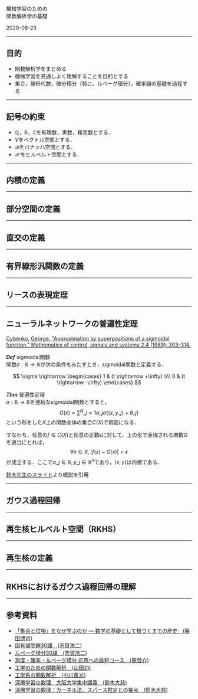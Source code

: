 機械学習のための<br>関数解析学の基礎

2020-08-29

---

## 目的
- 関数解析学をまとめる
- 機械学習を見通しよく理解することを目的とする
- 集合，線形代数，微分積分（特に，ルベーグ積分），確率論の基礎を過程する

---

## 記号の約束
- $\mathbb{Q}$，$\mathbb{R}$，$\mathbb{C}$を有理数，実数，複素数とする．
- $V$をベクトル空間とする．
- $\mathcal{B}$をバナッハ空間とする．
- $\mathcal{H}$をヒルベルト空間とする．

---

## 内積の定義

---

## 部分空間の定義

---

## 直交の定義

---

## 有界線形汎関数の定義

---

## リースの表現定理

---

## ニューラルネットワークの普遍性定理

[Cybenko, George. "Approximation by superpositions of a sigmoidal function." Mathematics of control, signals and systems 2.4 (1989): 303-314.][cybenko]

***Def*** sigmoidal関数<br>
関数$\sigma:\mathbb{R} \rightarrow \mathbb{R}$が次の条件をみたすとき，sigmoidal関数と定義する．

$$
  \sigma \rightarrow
    \begin{cases}
      1 & (t \rightarrow +\infty) \\\\
      0 & (t \rightarrow -\infty)
    \end{cases}
$$

***Thm*** 普遍性定理<br>
$\sigma:\mathbb{R} \rightarrow \mathbb{R}$を連続なsigmoidal関数とすると，
$$
  G(x) = \sum^N\_{j=1} \alpha\_j \sigma(\langle x,y\_j \rangle + \theta\_j)
$$
という形をした$X$上の関数全体の集合$C(X)$で稠密になる．

すなわち，任意の$f \in C(X)$と任意の正数$\epsilon$に対して，上の形で表現される関数$G$を適当にとれば，
$$
  \forall x \in X,|f(x)-G(x)|< \epsilon
$$
が成立する．ここで$\alpha\_j \in \mathbb{R}, y\_j \in \mathbb{R}^n$であり，$\langle x,y \rangle$は内積である．

[鈴木先生のスライド][taiji2]より概説を引用

---

## ガウス過程回帰

---


## 再生核ヒルベルト空間（RKHS）

---

## 再生核の定義

---

## RKHSにおけるガウス過程回帰の理解

---

## 参考資料
- [「集合と位相」をなぜ学ぶのか ― 数学の基礎として根づくまでの歴史　(藤田博司)][fujita]
- [固有値問題30講　(志賀浩二)][shiga1]
- [ルベーグ積分30講　(志賀浩二)][shiga2]
- [測度・確率・ルベーグ積分 応用への最短コース　(原啓介)][hara]
- [工学のための関数解析　(山田功)][yamada]
- [工学系の関数解析　(小川英光)][ogawa]
- [深層学習の数理　大阪大学集中講義　(鈴木大慈)][taiji1]
- [深層学習の数理：カーネル法，スパース推定との接点　(鈴木大慈)][taiji2]

[cybenko]:https://link.springer.com/article/10.1007/BF02551274
[fujita]:https://gihyo.jp/book/2018/978-4-7741-9612-1
[shiga1]:https://www.asakura.co.jp/books/isbn/978-4-254-11485-0/
[shiga2]:https://www.asakura.co.jp/books/isbn/978-4-254-11484-3/
[hara]:https://bookclub.kodansha.co.jp/product?item=0000149472
[yamada]:https://www.saiensu.co.jp/search/?isbn=978-4-901683-62-3&y=2009
[ogawa]:https://www.morikita.co.jp/books/book/445
[taiji1]:https://www.slideshare.net/trinmu/ss-161240890
[taiji2]:https://www.slideshare.net/trinmu/ss-237399755
